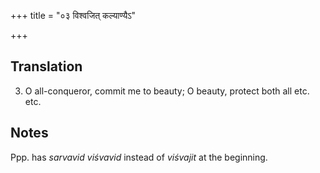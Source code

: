 +++
title = "०३ विश्वजित् कल्याण्यैऽ"

+++
## Translation
3. O all-conqueror, commit me to beauty; O beauty, protect both all etc.  
etc.

## Notes
Ppp. has *sarvavid viśvavid* instead of *viśvajit* at the beginning.
